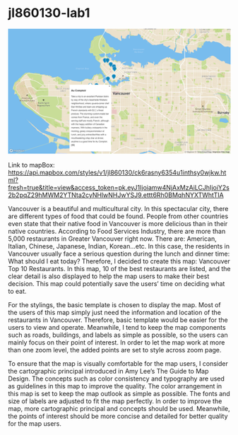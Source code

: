 # jl860130-lab1
![lab1.png](https://github.com/UBC-GEOB472-Spring2020/jl860130-lab1/blob/master/lab1.png)
  
  Link to mapBox: https://api.mapbox.com/styles/v1/jl860130/ck6rasny6354u1inthsy0wjkw.html?fresh=true&title=view&access_token=pk.eyJ1Ijoiamw4NjAxMzAiLCJhIjoiY2s2b2pqZ29hMWM2YTNta2cyNHlwNHJwYSJ9.ettt6Rh0BMqhNYXTWhtTIA
  
  
  Vancouver is a beautiful and multicultural city. In this spectacular city, there are different types of food that could be found. People from other countries even state that their native food in Vancouver is more delicious than in their native countries. According to Food Services Industry, there are more than 5,000 restaurants in Greater Vancouver right now. There are: American, Italian, Chinese, Japanese, Indian, Korean…etc. In this case, the residents in Vancouver usually face a serious question during the lunch and dinner time: What should I eat today? Therefore, I decided to create this map: Vancouver Top 10 Restaurants. In this map, 10 of the best restaurants are listed, and the clear detail is also displayed to help the map users to make their best decision. This map could potentially save the users’ time on deciding what to eat. 
  
  For the stylings, the basic template is chosen to display the map. Most of the users of this map simply just need the information and location of the restaurants in Vancouver. Therefore, basic template would be easier for the users to view and operate. Meanwhile, I tend to keep the map components such as roads, buildings, and labels as simple as possible, so the users can mainly focus on their point of interest. In order to let the map work at more than one zoom level, the added points are set to style across zoom page.

  To ensure that the map is visually comfortable for the map users, I consider the cartographic principal introduced in Amy Lee’s The Guide to Map Design. The concepts such as color consistency and typography are used as guidelines in this map to improve the quality. The color arrangement in this map is set to keep the map outlook as simple as possible. The fonts and size of labels are adjusted to fit the map perfectly. In order to improve the map, more cartographic principal and concepts should be used. Meanwhile, the points of interest should be more concise and detailed for better quality for the map users. 

